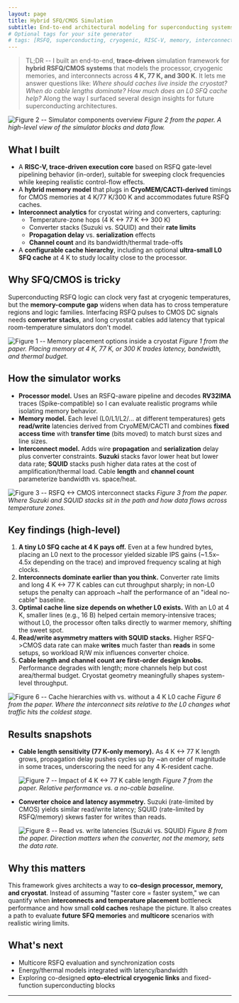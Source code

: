 ```yaml
---
layout: page
title: Hybrid SFQ/CMOS Simulation
subtitle: End-to-end architectural modeling for superconducting systems
# Optional tags for your site generator
# tags: [RSFQ, superconducting, cryogenic, RISC-V, memory, interconnects]
---
```


> TL;DR -- I built an end-to-end, **trace-driven** simulation framework for **hybrid RSFQ/CMOS systems** that models the processor, cryogenic memories, and interconnects across **4 K, 77 K, and 300 K**. It lets me answer questions like: *Where should caches live inside the cryostat? When do cable lengths dominate? How much does an L0 SFQ cache help?* Along the way I surfaced several design insights for future superconducting architectures.

![Figure 2 -- Simulator components overview](../../../assets/img/research/sim_fig2.png)
*Figure 2 from the paper. A high-level view of the simulator blocks and data flow.*

## What I built
- A **RISC-V, trace-driven execution core** based on RSFQ gate-level pipelining behavior (in-order), suitable for sweeping clock frequencies while keeping realistic control-flow effects.
- A **hybrid memory model** that plugs in **CryoMEM/CACTI-derived** timings for CMOS memories at 4 K/77 K/300 K and accommodates future RSFQ caches.
- **Interconnect analytics** for cryostat wiring and converters, capturing:
  - Temperature-zone hops (4 K <-> 77 K <-> 300 K)
  - Converter stacks (Suzuki vs. SQUID) and their **rate limits**
  - **Propagation delay** vs. **serialization** effects
  - **Channel count** and its bandwidth/thermal trade-offs
- A **configurable cache hierarchy**, including an optional **ultra-small L0 SFQ cache** at 4 K to study locality close to the processor.

## Why SFQ/CMOS is tricky
Superconducting RSFQ logic can clock very fast at cryogenic temperatures, but the **memory-compute gap** widens when data has to cross temperature regions and logic families. Interfacing RSFQ pulses to CMOS DC signals needs **converter stacks**, and long cryostat cables add latency that typical room-temperature simulators don't model.

![Figure 1 -- Memory placement options inside a cryostat](../../../assets/img/research/sim_fig1.png)
*Figure 1 from the paper. Placing memory at 4 K, 77 K, or 300 K trades latency, bandwidth, and thermal budget.*

## How the simulator works
- **Processor model.** Uses an RSFQ-aware pipeline and decodes **RV32IMA** traces (Spike-compatible) so I can evaluate realistic programs while isolating memory behavior.
- **Memory model.** Each level (L0/L1/L2/... at different temperatures) gets **read/write** latencies derived from CryoMEM/CACTI and combines **fixed access time** with **transfer time** (bits moved) to match burst sizes and line sizes.
- **Interconnect model.** Adds wire **propagation** and **serialization** delay plus converter constraints. **Suzuki** stacks favor lower heat but lower data rate; **SQUID** stacks push higher data rates at the cost of amplification/thermal load. Cable **length** and **channel count** parameterize bandwidth vs. space/heat.

![Figure 3 -- RSFQ <-> CMOS interconnect stacks](../../../assets/img/research/sim_fig3.png)
*Figure 3 from the paper. Where Suzuki and SQUID stacks sit in the path and how data flows across temperature zones.*

## Key findings (high-level)
1. **A tiny L0 SFQ cache at 4 K pays off.** Even at a few hundred bytes, placing an L0 next to the processor yielded sizable IPS gains (~1.5x–4.5x depending on the trace) and improved frequency scaling at high clocks.
2. **Interconnects dominate earlier than you think.** Converter rate limits and long 4 K <-> 77 K cables can cut throughput sharply; in non-L0 setups the penalty can approach ~half the performance of an "ideal no-cable" baseline.
3. **Optimal cache line size depends on whether L0 exists.** With an L0 at 4 K, smaller lines (e.g., 16 B) helped certain memory-intensive traces; without L0, the processor often talks directly to warmer memory, shifting the sweet spot.
4. **Read/write asymmetry matters with SQUID stacks.** Higher RSFQ->CMOS data rate can make **writes** much faster than **reads** in some setups, so workload R/W mix influences converter choice.
5. **Cable length and channel count are first-order design knobs.** Performance degrades with length; more channels help but cost area/thermal budget. Cryostat geometry meaningfully shapes system-level throughput.

![Figure 6 -- Cache hierarchies with vs. without a 4 K L0 cache](../../../assets/img/research/sim_fig6.png)
*Figure 6 from the paper. Where the interconnect sits relative to the L0 changes what traffic hits the coldest stage.*

## Results snapshots
- **Cable length sensitivity (77 K-only memory).** As 4 K <-> 77 K length grows, propagation delay pushes cycles up by ~an order of magnitude in some traces, underscoring the need for any 4 K-resident cache.

  ![Figure 7 -- Impact of 4 K <-> 77 K cable length](../../../assets/img/research/sim_fig7.png)
  *Figure 7 from the paper. Relative performance vs. a no-cable baseline.*

- **Converter choice and latency asymmetry.** Suzuki (rate-limited by CMOS) yields similar read/write latency; SQUID (rate-limited by RSFQ/memory) skews faster for writes than reads.

  ![Figure 8 -- Read vs. write latencies (Suzuki vs. SQUID)](../../../assets/img/research/sim_fig8.png)
  *Figure 8 from the paper. Direction matters when the converter, not the memory, sets the data rate.*

## Why this matters
This framework gives architects a way to **co-design processor, memory, and cryostat**. Instead of assuming "faster core = faster system," we can quantify when **interconnects and temperature placement** bottleneck performance and how small **cold caches** reshape the picture. It also creates a path to evaluate **future SFQ memories** and **multicore** scenarios with realistic wiring limits.

## What's next
- Multicore RSFQ evaluation and synchronization costs
- Energy/thermal models integrated with latency/bandwidth
- Exploring co-designed **opto-electrical cryogenic links** and fixed-function superconducting blocks

---
